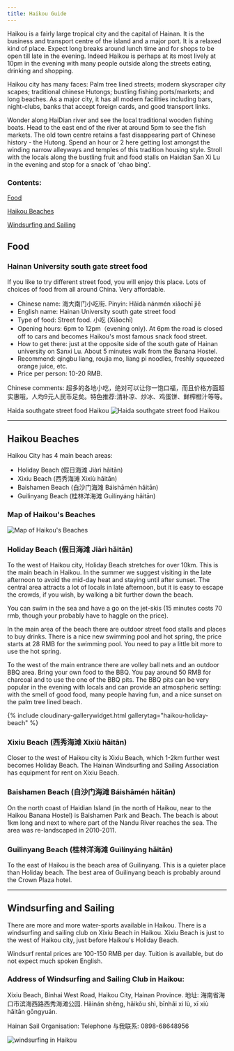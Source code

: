 ```yaml
---
title: Haikou Guide
---
```


Haikou is a fairly large tropical city and the capital of Hainan. It is the business and transport centre of the island and a major port. It is a relaxed kind of place. Expect long breaks around lunch time and for shops to be open till late in the evening. Indeed Haikou is perhaps at its most lively at 10pm in the evening with many people outside along the streets eating, drinking and shopping.

Haikou city has many faces: Palm tree lined streets; modern skyscraper city scapes; traditional chinese Hutongs; bustling fishing ports/markets; and long beaches. As a major city, it has all modern facilities including bars, night-clubs, banks that accept foreign cards, and good transport links.

Wonder along HaiDian river and see the local traditional wooden fishing boats. Head to the east end of the river at around 5pm to see the fish markets. The old town centre retains a fast disappearing part of Chinese history - the Hutong. Spend an hour or 2 here getting lost amongst the winding narrow alleyways and temples of this tradition housing style. Stroll with the locals along the bustling fruit and food stalls on Haidian San Xi Lu in the evening and stop for a snack of 'chao bing'.

### Contents:

[Food](#food)

[Haikou Beaches](#haikou-beaches)

[Windsurfing and Sailing](#windsurfing-and-sailing)


## Food

### Hainan University south gate street food 

If you like to try different street food, you will enjoy this place. Lots of choices of food from all around China. Very affordable.

- Chinese name: 海大南门小吃街. Pinyin: Hǎidà nánmén xiǎochī jiē
- English name: Hainan University south gate street food
- Type of food: Street food. 小吃 (Xiǎochī)
- Opening hours: 6pm to 12pm（evening only). At 6pm the road is closed off to cars and becomes Haikou's most famous snack food street.
- How to get there: just at the opposite side of the south gate of Hainan university on Sanxi Lu. About 5 minutes walk from the Banana Hostel.
- Recommend: qingbu liang, roujia mo, liang pi noodles, freshly squeezed orange juice, etc.
- Price per person: 10-20 RMB.

Chinese comments: 超多的各地小吃，绝对可以让你一饱口福，而且价格方面超实惠哦，人均9元人民币足矣。特色推荐:清补凉、炒冰、鸡蛋饼、鲜榨橙汁等等。

Haida southgate street food Haikou
![Haida southgate street food Haikou](https://res.cloudinary.com/dfjb9p5ri/image/upload/v1617952959/haikou/Haida_20southgate_20street_20food_20Haikou_io1wvk.jpg)


--------

## Haikou Beaches

Haikou City has 4 main beach areas:

- Holiday Beach (假日海滩 Jiàrì hǎitān)
- Xixiu Beach (西秀海滩 Xixiù hǎitān)
- Baishamen Beach (白沙门海滩 Báishāmén hǎitān)
- Guilinyang Beach (桂林洋海滩 Guìlínyáng hǎitān)

### Map of Haikou's Beaches

![Map of Haikou's Beaches](https://res.cloudinary.com/dfjb9p5ri/image/upload/v1617951418/haikou/beaches/map-haikou-beaches_sg0rwj.png)

### Holiday Beach (假日海滩 Jiàrì hǎitān)

To the west of Haikou city, Holiday Beach stretches for over 10km. This is the main beach in Haikou. In the summer we suggest visiting in the late afternoon to avoid the mid-day heat and staying until after sunset. The central area attracts a lot of locals in late afternoon, but it is easy to escape the crowds, if you wish, by walking a bit further down the beach.

You can swim in the sea and have a go on the jet-skis (15 minutes costs 70 rmb, though your probably have to haggle on the price).

In the main area of the beach there are outdoor street food stalls and places to buy drinks. There is a nice new swimming pool and hot spring, the price starts at 28 RMB for the swimming pool. You need to pay a little bit more to use the hot spring.

To the west of the main entrance there are volley ball nets and an outdoor BBQ area. Bring your own food to the BBQ. You pay around 50 RMB for charcoal and to use the one of the BBQ pits. The BBQ pits can be very popular in the evening with locals and can provide an atmospheric setting: with the smell of good food, many people having fun, and a nice sunset on the palm tree lined beach.

{% include cloudinary-gallerywidget.html gallerytag="haikou-holiday-beach" %}

### Xixiu Beach (西秀海滩 Xixiù hǎitān)

Closer to the west of Haikou city is Xixiu Beach, which 1-2km further west becomes Holiday Beach. The Hainan Windsurfing and Sailing Association has equipment for rent on Xixiu Beach.

### Baishamen Beach (白沙门海滩 Báishāmén hǎitān)

On the north coast of Haidian Island (in the north of Haikou, near to the Haikou Banana Hostel) is Baishamen Park and Beach. The beach is about 1km long and next to where part of the Nandu River reaches the sea. The area was re-landscaped in 2010-2011.



<div id="haikou-baishamen-beach" style="max-width:80%;margin:auto"></div>
<script type="text/javascript">const myGallery2= cloudinary.galleryWidget({ 
        "container": "#haikou-baishamen-beach", 
        "cloudName": "dfjb9p5ri",
        "displayProps": {
                "mode": "expanded",
                "columns": 3},
        "mediaAssets": [{tag: "haikou-baishamen-beach" }],
        "zoomProps": {"type": "popup","trigger": "click"}
        }); 
        myGallery.render(); 
</script>

### Guilinyang Beach (桂林洋海滩 Guìlínyáng hǎitān)

To the east of Haikou is the beach area of Guilinyang. This is a quieter place than Holiday beach. The best area of Guilinyang beach is probably around the Crown Plaza hotel.

--------

## Windsurfing and Sailing

There are more and more water-sports available in Haikou. There is a windsurfing and sailing club on Xixiu Beach in Haikou. Xixiu Beach is just to the west of Haikou city, just before Haikou's Holiday Beach.

Windsurf rental prices are 100-150 RMB per day. Tuition is available, but do not expect much spoken English.

### Address of Windsurfing and Sailing Club in Haikou:

Xixiu Beach, Binhai West Road, Haikou City, Hainan Province.
地址: 海南省海口市滨海西路西秀海滩公园. Hǎinán shěng, hǎikǒu shì, bīnhǎi xi lù, xī xiù hǎitān gōngyuán.

Hainan Sail Organisation:
Telephone 与我联系: 0898-68648956

![windsurfing in Haikou](https://res.cloudinary.com/dfjb9p5ri/image/upload/v1617950297/haikou/windsurfing-Haikou_anbozu.jpg)

